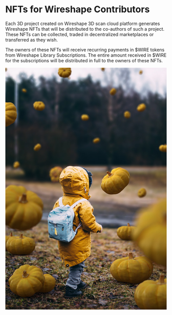 # NFTs for Wireshape Contributors

Each 3D project created on Wireshape 3D scan cloud platform generates Wireshape NFTs that will be distributed to the co-authors of such a project. These NFTs can be collected, traded in decentralized marketplaces or transferred as they wish.&#x20;

The owners of these NFTs will receive recurring payments in $WIRE tokens from Wireshape Library Subscriptions. The entire amount received in $WIRE for the subscriptions will be distributed in full to the owners of these NFTs.

![Image created using 3D scanned pumpkins generated in Wireshape system.](../.gitbook/assets/4.jpg)
